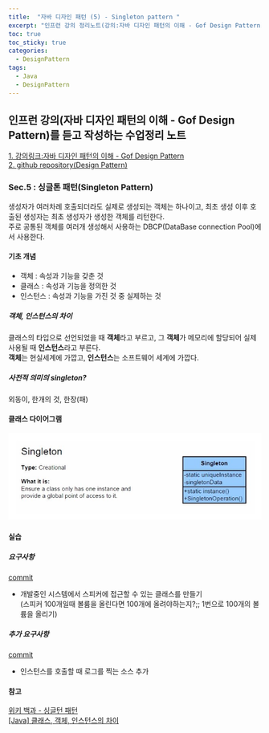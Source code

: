 ```yaml
---
title:  "자바 디자인 패턴 (5) - Singleton pattern "
excerpt: "인프런 강의 정리노트(강의:자바 디자인 패턴의 이해 - Gof Design Pattern)"
toc: true
toc_sticky: true
categories:
  - DesignPattern
tags:
  - Java
  - DesignPattern
---
```

## 인프런 강의(자바 디자인 패턴의 이해 - Gof Design Pattern)를 듣고 작성하는 수업정리 노트  
[1. 강의링크:자바 디자인 패턴의 이해 - Gof Design Pattern](https://www.inflearn.com/course/%EC%9E%90%EB%B0%94-%EB%94%94%EC%9E%90%EC%9D%B8-%ED%8C%A8%ED%84%B4)  
[2. github repository(Design Pattern)](https://github.com/hongjuzzang/DesignPattern)  


### Sec.5 : 싱글톤 패턴(Singleton Pattern)  
생성자가 여러차례 호출되더라도 실제로 생성되는 객체는 하나이고, 최초 생성 이후 호출된 생성자는 최초 생성자가 생성한 객체를 리턴한다.  
주로 공통된 객체를 여러개 생성해서 사용하는 DBCP(DataBase connection Pool)에서 사용한다.  

#### 기초 개념  
* 객체 : 속성과 기능을 갖춘 것  
* 클래스 : 속성과 기능을 정의한 것  
* 인스턴스 : 속성과 기능을 가진 것 중 실제하는 것  


##### 객체, 인스턴스의 차이  
클래스의 타입으로 선언되었을 때 **객체**라고 부르고, 그 **객체**가 메모리에 할당되어 실제 사용될 때 **인스턴스**라고 부른다.  
**객체**는 현실세계에 가깝고, **인스턴스**는 소프트웨어 세계에 가깝다.


##### 사전적 의미의 singleton?  
외동이, 한개의 것, 한장(패)  


#### 클래스 다이어그램  
![img](/assets/images/post/200717-stpt.jpg)  


#### 실습  
##### 요구사항  
[commit](https://github.com/hongjuzzang/DesignPattern/commit/5ecd896115089f815be1164699391267c63fb929)  
* 개발중인 시스템에서 스피커에 접근할 수 있는 클래스를 만들기  
(스피커 100개일때 볼륨을 올린다면 100개에 올려야하는지?;; 1번으로 100개의 볼륨을 올리기)  


##### 추가 요구사항  
[commit](https://github.com/hongjuzzang/DesignPattern/commit/e03c0614d554a8a75d5c1ffc79ffa879a0ce2086)  
* 인스턴스를 호출할 때 로그를 찍는 소스 추가

#### 참고  
[위키 백과 - 싱글턴 패턴](https://ko.wikipedia.org/wiki/%EC%8B%B1%EA%B8%80%ED%84%B4_%ED%8C%A8%ED%84%B4)  
[[Java] 클래스, 객체, 인스턴스의 차이](https://gmlwjd9405.github.io/2018/09/17/class-object-instance.html)  